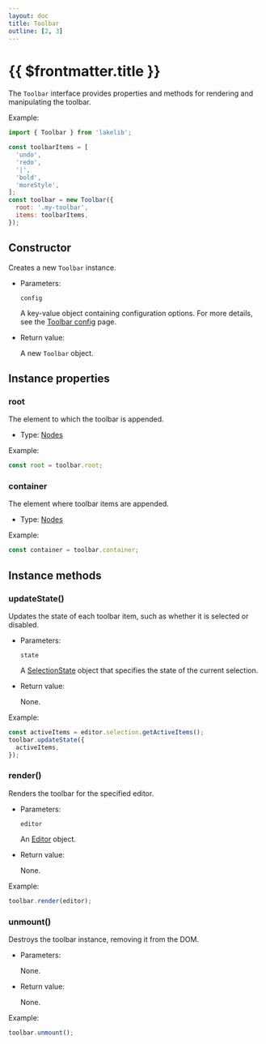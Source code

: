 ```yaml
---
layout: doc
title: Toolbar
outline: [2, 3]
---
```


# {{ $frontmatter.title }}

The `Toolbar` interface provides properties and methods for rendering and manipulating the toolbar.

Example:

```js
import { Toolbar } from 'lakelib';

const toolbarItems = [
  'undo',
  'redo',
  '|',
  'bold',
  'moreStyle',
];
const toolbar = new Toolbar({
  root: '.my-toolbar',
  items: toolbarItems,
});
```


## Constructor

Creates a new `Toolbar` instance.

* Parameters:

  `config`

  A key-value object containing configuration options. For more details, see the [Toolbar config](/reference/toolbar-config.md) page.

* Return value:

  A new `Toolbar` object.


## Instance properties

### root <Badge type="info" text="Read only" />

The element to which the toolbar is appended.

* Type: [Nodes](/reference/nodes.md)

Example:

```js
const root = toolbar.root;
```


### container <Badge type="info" text="Read only" />

The element where toolbar items are appended.

* Type: [Nodes](/reference/nodes.md)

Example:

```js
const container = toolbar.container;
```


## Instance methods

### updateState()

Updates the state of each toolbar item, such as whether it is selected or disabled.

* Parameters:

  `state`

  A [SelectionState](/reference/types.md#selectionstate) object that specifies the state of the current selection.

* Return value:

  None.

Example:

```js
const activeItems = editor.selection.getActiveItems();
toolbar.updateState({
  activeItems,
});
```


### render()

Renders the toolbar for the specified editor.

* Parameters:

  `editor`

  An [Editor](./editor.md) object.

* Return value:

  None.

Example:

```js
toolbar.render(editor);
```


### unmount()

Destroys the toolbar instance, removing it from the DOM.

* Parameters:

  None.

* Return value:

  None.

Example:

```js
toolbar.unmount();
```
